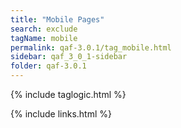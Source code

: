 ```yaml
---
title: "Mobile Pages"
search: exclude
tagName: mobile
permalink: qaf-3.0.1/tag_mobile.html
sidebar: qaf_3_0_1-sidebar
folder: qaf-3.0.1
---
```

{% include taglogic.html %}

{% include links.html %}
